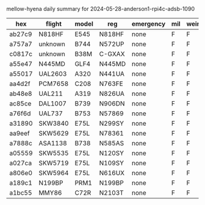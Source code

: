 mellow-hyena daily summary for 2024-05-28-anderson1-rpi4c-adsb-1090

|hex|flight|model|reg|emergency|mil|weirdo|
|--|--|--|--|--|--|--|
|ab27c9|N818HF|E545|N818HF|none|F|F|
|a757a7|unknown|B744|N572UP|none|F|F|
|c0817c|unknown|B38M|C-GXAX|none|F|F|
|a55e47|N445MD|GLF4|N445MD|none|F|F|
|a55017|UAL2603|A320|N441UA|none|F|F|
|aa4d2f|PCM7658|C208|N763FE|none|F|F|
|ab48e8|UAL211|A319|N826UA|none|F|F|
|ac85ce|DAL1007|B739|N906DN|none|F|F|
|a76f6d|UAL737|B753|N57869|none|F|F|
|a31890|SKW3840|E75L|N299SY|none|F|F|
|aa9eef|SKW5629|E75L|N78361|none|F|F|
|a7888c|ASA1138|B738|N585AS|none|F|F|
|a05559|SKW5535|E75L|N120SY|none|F|F|
|a027ca|SKW5719|E75L|N109SY|none|F|F|
|a806e0|SKW5964|E75L|N616UX|none|F|F|
|a189c1|N199BP|PRM1|N199BP|none|F|F|
|a1bc55|MMY86|C72R|N2103T|none|F|F|
